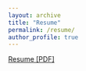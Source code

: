 ```yaml
---
layout: archive
title: "Resume"
permalink: /resume/
author_profile: true
---
```


[Resume [PDF]](http://yunwontae.github.io/files/Yunwon_Tae.pdf)

<!-- <embed src="http://yunwontae.com/files/Yunwon_Tae.pdf" width="650" height="1800" type='application/pdf'> -->
